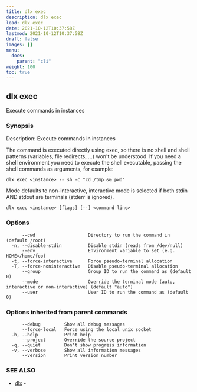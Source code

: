 ```yaml
---
title: dlx exec
description: dlx exec
lead: dlx exec
date: 2021-10-12T10:37:58Z
lastmod: 2021-10-12T10:37:58Z
draft: false
images: []
menu:
  docs:
    parent: "cli"
weight: 100
toc: true
---
```

## dlx exec

Execute commands in instances

### Synopsis

Description:
  Execute commands in instances

  The command is executed directly using exec, so there is no shell and
  shell patterns (variables, file redirects, ...) won't be understood.
  If you need a shell environment you need to execute the shell
  executable, passing the shell commands as arguments, for example:

    dlx exec <instance> -- sh -c "cd /tmp && pwd"

  Mode defaults to non-interactive, interactive mode is selected if both stdin AND stdout are terminals (stderr is ignored).



```
dlx exec <instance> [flags] [--] <command line>
```

### Options

```
      --cwd                    Directory to run the command in (default /root)
  -n, --disable-stdin          Disable stdin (reads from /dev/null)
      --env                    Environment variable to set (e.g. HOME=/home/foo)
  -t, --force-interactive      Force pseudo-terminal allocation
  -T, --force-noninteractive   Disable pseudo-terminal allocation
      --group                  Group ID to run the command as (default 0)
      --mode                   Override the terminal mode (auto, interactive or non-interactive) (default "auto")
      --user                   User ID to run the command as (default 0)
```

### Options inherited from parent commands

```
      --debug         Show all debug messages
      --force-local   Force using the local unix socket
  -h, --help          Print help
      --project       Override the source project
  -q, --quiet         Don't show progress information
  -v, --verbose       Show all information messages
      --version       Print version number
```

### SEE ALSO

* [dlx](/docs/cmd/dlx)	 - 

